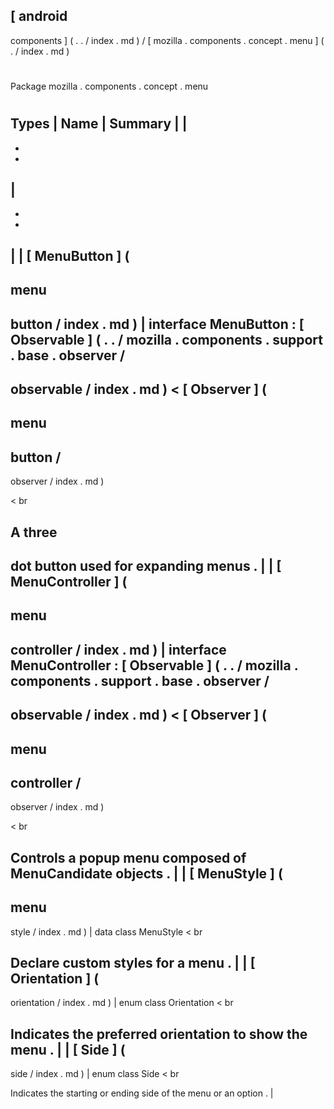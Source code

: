 [
android
-
components
]
(
.
.
/
index
.
md
)
/
[
mozilla
.
components
.
concept
.
menu
]
(
.
/
index
.
md
)
#
#
Package
mozilla
.
components
.
concept
.
menu
#
#
#
Types
|
Name
|
Summary
|
|
-
-
-
|
-
-
-
|
|
[
MenuButton
]
(
-
menu
-
button
/
index
.
md
)
|
interface
MenuButton
:
[
Observable
]
(
.
.
/
mozilla
.
components
.
support
.
base
.
observer
/
-
observable
/
index
.
md
)
<
[
Observer
]
(
-
menu
-
button
/
-
observer
/
index
.
md
)
>
<
br
>
A
three
-
dot
button
used
for
expanding
menus
.
|
|
[
MenuController
]
(
-
menu
-
controller
/
index
.
md
)
|
interface
MenuController
:
[
Observable
]
(
.
.
/
mozilla
.
components
.
support
.
base
.
observer
/
-
observable
/
index
.
md
)
<
[
Observer
]
(
-
menu
-
controller
/
-
observer
/
index
.
md
)
>
<
br
>
Controls
a
popup
menu
composed
of
MenuCandidate
objects
.
|
|
[
MenuStyle
]
(
-
menu
-
style
/
index
.
md
)
|
data
class
MenuStyle
<
br
>
Declare
custom
styles
for
a
menu
.
|
|
[
Orientation
]
(
-
orientation
/
index
.
md
)
|
enum
class
Orientation
<
br
>
Indicates
the
preferred
orientation
to
show
the
menu
.
|
|
[
Side
]
(
-
side
/
index
.
md
)
|
enum
class
Side
<
br
>
Indicates
the
starting
or
ending
side
of
the
menu
or
an
option
.
|
